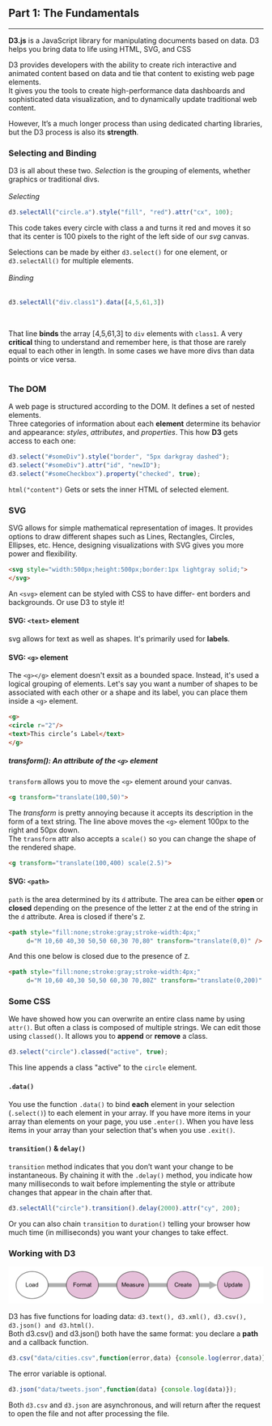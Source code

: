## Part 1: The Fundamentals
---
**D3.js** is a JavaScript library for manipulating documents based on data. D3 helps you bring data to life using HTML, SVG, and CSS

D3 provides developers with the ability to create rich interactive and animated content based on data and tie that content to existing web page elements. <br>
It gives you the tools to create high-performance data dashboards and sophisticated data visualization, and to dynamically update traditional web content.

However, It’s a much longer process than using dedicated charting libraries, but the D3 process is also its **strength**.

### Selecting and Binding
D3 is all about these two. *Selection* is the grouping of elements, whether graphics or traditional divs. <br>
<br>
*Selecting*
<br>
```javascript 
d3.selectAll("circle.a").style("fill", "red").attr("cx", 100);
```

This code takes every circle with class a and turns it red and moves it so that its center is 100 pixels to the right of the left side of our *svg* canvas.

Selections can be made by either `d3.select()` for one element, or `d3.selectAll()` for multiple elements.
<br>
<br>
*Binding*
<br>
<br>
```javascript
d3.selectAll("div.class1").data([4,5,61,3])
``` 
<br>

That line **binds** the array [4,5,61,3] to `div` elements with `class1`. A very **critical** thing to understand and remember here, is that those are rarely equal to each other in length. In some cases we have more divs than data points or vice versa.
<br>
<br>
### The DOM
A web page is structured according to the DOM. It defines a set of nested elements. <br>
Three categories of information about each **element** determine its behavior and appearance: *styles*, *attributes*, and *properties*. This how **D3** gets access to each one:

```javascript
d3.select("#someDiv").style("border", "5px darkgray dashed");
d3.select("#someDiv").attr("id", "newID");
d3.select("#someCheckbox").property("checked", true);
```

`html("content")` Gets or sets the inner HTML of selected element.

### SVG
SVG allows for simple mathematical representation of images. It provides options to draw different shapes such as Lines, Rectangles, Circles, Ellipses, etc. Hence, designing visualizations with SVG gives you more power and flexibility.

```html
<svg style="width:500px;height:500px;border:1px lightgray solid;">
</svg>
```
An `<svg>` element can be styled with CSS to have differ- ent borders and backgrounds. Or use D3 to style it! 

#### SVG: `<text>` element
svg allows for text as well as shapes. It's primarily used for **labels**.

#### SVG: `<g>` element
The `<g></g>` element doesn't exsit as a bounded space. Instead, it's used a logical grouping of elements. Let's say you want a number of shapes to be associated with each other or a shape and its label, you can place them inside a `<g>` element.

```html
<g>
<circle r="2"/>
<text>This circle’s Label</text>
</g>
```
##### transform(): An attribute of the `<g>` element
`transform` allows you to move the `<g>` element around your canvas. 
```html
<g transform="translate(100,50)">
```
The *transform* is pretty annoying because it accepts its description in the form of a text string. The line above moves the `<g>` element 100px to the right and 50px down. <br>
The `transform` attr also accepts a `scale()` so you can change the shape of the rendered shape. 
```html
<g transform="translate(100,400) scale(2.5)">
```

#### SVG: `<path>` 
`path` is the area determined by its `d` attribute. The area can be either **open** or **closed** depending on the presence of the letter `Z` at the end of the string in the `d` attribute. Area is closed if there's `Z`. <br>
```html
<path style="fill:none;stroke:gray;stroke-width:4px;"
     d="M 10,60 40,30 50,50 60,30 70,80" transform="translate(0,0)" />
```
And this one below is closed due to the presence of `Z`.
```html
<path style="fill:none;stroke:gray;stroke-width:4px;"
     d="M 10,60 40,30 50,50 60,30 70,80Z" transform="translate(0,200)" />
```

### Some CSS
We have showed how you can overwrite an entire class name by using `attr()`. But often a class is composed of multiple strings. We can edit those using `classed()`. It allows you to **append** or **remove** a class. <br>
```javascript
d3.select("circle").classed("active", true);
```
This line appends a class "active" to the `circle` element.

#### `.data()` 
You use the function `.data()` to bind **each** element in your selection (`.select()`) to each element in your array. If you have more items in your array than elements on your page, you use `.enter()`. When you have less items in your array than your selection that's when you use `.exit()`. 

#### `transition()` & `delay()`
`transition` method indicates that you don’t want your change to be instantaneous. By chaining it with the `.delay()` method, you indicate how many milliseconds to wait before implementing the style or attribute changes that appear in the chain after that.
```javascript
d3.selectAll("circle").transition().delay(2000).attr("cy", 200);
```
Or you can also chain `transition` to `duration()` telling your browser how much time (in milliseconds) you want your changes to take effect.


### Working with D3
![d3 life cycle](Images/2.png)

D3 has five functions for loading data: `d3.text(), d3.xml(), d3.csv(), d3.json() and d3.html()`. <br>
Both d3.csv() and d3.json() both have the same format: you declare a **path** and a callback function.
```javascript
d3.csv("data/cities.csv",function(error,data) {console.log(error,data)});
```
The error variable is optional.
```javascript
d3.json("data/tweets.json",function(data) {console.log(data)});
```
Both `d3.csv` and `d3.json` are asynchronous, and will return after the request to open the file and not after processing the file. 

